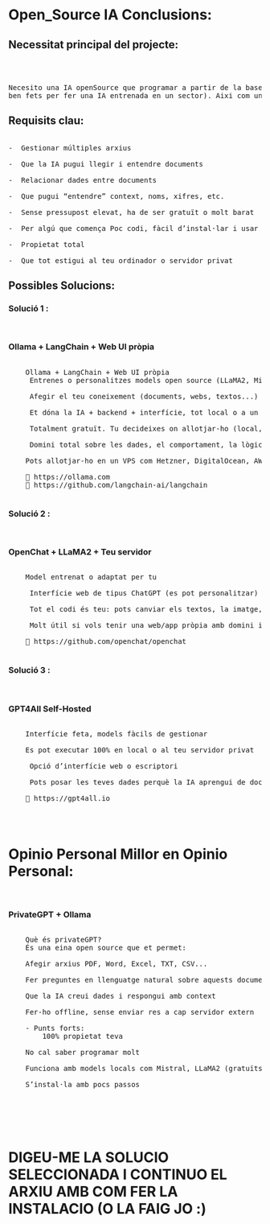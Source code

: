 # Open_Source IA Conclusions: 

## Necessitat principal del projecte: 
<br>
<br>
<pre>
Necesito una IA openSource que programar a partir de la base de la ia (osigui utilitzar el chat o un codificador per programar i fer prompts 
ben fets per fer una IA entrenada en un sector). Aixi com un chatgpt especialitzat en nomes aixo. Permetent dins de una web/app. Necesito trobar una openSource que em permeti fer aixo, sigui gratis o de pagament que pugui fer tot aixo. Lo important es la ia, no la progrmacio de despres ni res. </pre>


## Requisits clau: 
<pre>

-  Gestionar múltiples arxius	

-  Que la IA pugui llegir i entendre documents

-  Relacionar dades entre documents 

-  Que pugui “entendre” context, noms, xifres, etc.

-  Sense pressupost elevat, ha de ser gratuït o molt barat

-  Per algú que comença	Poc codi, fàcil d’instal·lar i usar

-  Propietat total 

-  Que tot estigui al teu ordinador o servidor privat
</pre>

## Possibles Solucions:

### Solució 1 : 
<br>

### Ollama + LangChain + Web UI pròpia

<pre>
    
    Ollama + LangChain + Web UI pròpia
     Entrenes o personalitzes models open source (LLaMA2, Mistral, etc.)

     Afegir el teu coneixement (documents, webs, textos...)

     Et dóna la IA + backend + interfície, tot local o a un servidor teu

     Totalment gratuït. Tu decideixes on allotjar-ho (local, servidor propi o cloud)

     Domini total sobre les dades, el comportament, la lògica i la presentació

    Pots allotjar-ho en un VPS com Hetzner, DigitalOcean, AWS, etc.

    🔗 https://ollama.com
    🔗 https://github.com/langchain-ai/langchain

</pre>

### Solució 2 : 
<br>

### OpenChat + LLaMA2 + Teu servidor

<pre>
    
    Model entrenat o adaptat per tu

     Interfície web de tipus ChatGPT (es pot personalitzar)

     Tot el codi és teu: pots canviar els textos, la imatge, l’estil, les funcionalitats

     Molt útil si vols tenir una web/app pròpia amb domini i estil corporatiu

    🔗 https://github.com/openchat/openchat

</pre>

### Solució 3 : 
<br>

### GPT4All Self-Hosted

<pre>
    
    Interfície feta, models fàcils de gestionar

    Es pot executar 100% en local o al teu servidor privat

     Opció d’interfície web o escriptori

     Pots posar les teves dades perquè la IA aprengui de documents

    🔗 https://gpt4all.io

</pre>


<br>

# Opinio Personal Millor en Opinio Personal: 

<br>

### PrivateGPT + Ollama

<pre>
    
    Què és privateGPT?
    És una eina open source que et permet:

    Afegir arxius PDF, Word, Excel, TXT, CSV...

    Fer preguntes en llenguatge natural sobre aquests documents

    Que la IA creui dades i respongui amb context

    Fer-ho offline, sense enviar res a cap servidor extern

    - Punts forts:
        100% propietat teva

    No cal saber programar molt

    Funciona amb models locals com Mistral, LLaMA2 (gratuïts amb Ollama)

    S’instal·la amb pocs passos

</pre>

<BR>
<BR>
<BR>

# DIGEU-ME LA SOLUCIO SELECCIONADA I CONTINUO EL ARXIU AMB COM FER LA INSTALACIO (O LA FAIG JO :)